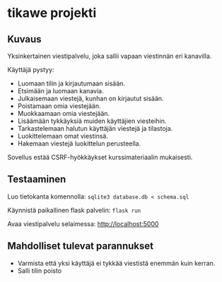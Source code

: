 # tikawe projekti

## Kuvaus

Yksinkertainen viestipalvelu, joka sallii vapaan viestinnän eri kanavilla.

Käyttäjä pystyy:

- Luomaan tilin ja kirjautumaan sisään.
- Etsimään ja luomaan kanavia.
- Julkaisemaan viestejä, kunhan on kirjautut sisään.
- Poistamaan omia viestejään.
- Muokkaamaan omia viestejään.
- Lisäämään tykkäyksiä muiden käyttäjien viesteihin.
- Tarkastelemaan halutun käyttäjän viestejä ja tilastoja.
- Luokittelemaan omat viestinsä.
- Hakemaan viestejä luokittelun perusteella.

Sovellus estää CSRF-hyökkäykset kurssimateriaalin mukaisesti.

## Testaaminen

Luo tietokanta komennolla: `sqlite3 database.db < schema.sql`

Käynnistä paikallinen flask palvelin: `flask run`

Avaa viestipalvelu selaimessa: [http://localhost:5000](http://localhost:5000)

## Mahdolliset tulevat parannukset
- Varmista että yksi käyttäjä ei tykkää viestistä enemmän kuin kerran.
- Salli tilin poisto
